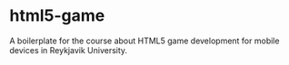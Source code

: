 html5-game
==========

A boilerplate for the course about HTML5 game development for mobile devices in Reykjavik University.
